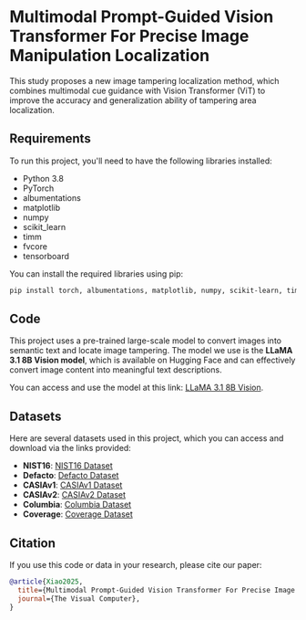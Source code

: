 # Multimodal Prompt-Guided Vision Transformer For Precise Image Manipulation Localization
This study proposes a new image tampering localization method, which combines multimodal cue guidance with Vision Transformer (ViT) to improve the accuracy and generalization ability of tampering area localization.
## Requirements
To run this project, you'll need to have the following libraries installed:
- Python 3.8
- PyTorch
- albumentations
- matplotlib
- numpy
- scikit_learn
- timm
- fvcore
- tensorboard

You can install the required libraries using pip:
```bash
pip install torch, albumentations, matplotlib, numpy, scikit-learn, timm, fvcore, tensorboard
```
## Code

This project uses a pre-trained large-scale model to convert images into semantic text and locate image tampering. The model we use is the **LLaMA 3.1 8B Vision model**, which is available on Hugging Face and can effectively convert image content into meaningful text descriptions.

You can access and use the model at this link: [LLaMA 3.1 8B Vision](https://huggingface.co/qresearch/llama-3.1-8B-vision-378).

## Datasets

Here are several datasets used in this project, which you can access and download via the links provided:

- **NIST16**: [NIST16 Dataset](https://mig.nist.gov/MFC/PubData/Resources.html)
- **Defacto**: [Defacto Dataset](https://defactodataset.github.io/)
- **CASIAv1**: [CASIAv1 Dataset](https://www.kaggle.com/datasets/sophatvathana/casia-dataset?select=CASIA1)
- **CASIAv2**: [CASIAv2 Dataset](https://www.kaggle.com/datasets/sophatvathana/casia-dataset?select=CASIA2)
- **Columbia**: [Columbia Dataset](https://www.ee.columbia.edu/ln/dvmm/downloads/authsplcuncmp/)
- **Coverage**: [Coverage Dataset](https://stefan.winklerbros.net/Publications/icip2016b.pdf)

## Citation

If you use this code or data in your research, please cite our paper:

```bibtex
@article{Xiao2025,
  title={Multimodal Prompt-Guided Vision Transformer For Precise Image Manipulation Localization},
  journal={The Visual Computer},
}

